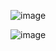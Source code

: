 ![image](https://user-images.githubusercontent.com/77269204/120453859-57e16280-c3ce-11eb-9c81-9eebd29d8c87.png)

![image](https://user-images.githubusercontent.com/77269204/120453961-6fb8e680-c3ce-11eb-9fed-ae92ad2ab2e4.png)

